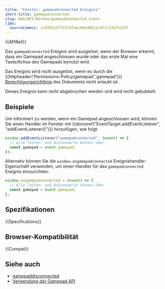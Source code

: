 ```yaml
---
title: "Fenster: gamepadconnected Ereignis"
short-title: gamepadconnected
slug: Web/API/Window/gamepadconnected_event
l10n:
  sourceCommit: cc070123f72376faec06e36622c4fc723a75325f
---
```


{{APIRef}}

Das `gamepadconnected` Ereignis wird ausgelöst, wenn der Browser erkennt, dass ein Gamepad angeschlossen wurde oder das erste Mal eine Taste/Achse des Gamepads benutzt wird.

Das Ereignis wird nicht ausgelöst, wenn es durch die {{httpheader('Permissions-Policy/gamepad','gamepad')}} [Berechtigungsrichtlinie](/de/docs/Web/HTTP/Permissions_Policy) des Dokuments nicht erlaubt ist.

Dieses Ereignis kann nicht abgebrochen werden und wird nicht gebubbelt.

## Beispiele

Um informiert zu werden, wenn ein Gamepad angeschlossen wird, können Sie einen Handler im Fenster mit {{domxref("EventTarget.addEventListener", "addEventListener()")}} hinzufügen, wie folgt:

```js
window.addEventListener("gamepadconnected", (event) => {
  // Alle Tasten- und Achsenwerte können über
  const gamepad = event.gamepad;
});
```

Alternativ können Sie die `window.ongamepadconnected` Ereignishandler-Eigenschaft verwenden, um einen Handler für das `gamepadconnected` Ereignis einzurichten:

```js
window.ongamepadconnected = (event) => {
  // Alle Tasten- und Achsenwerte können über
  const gamepad = event.gamepad;
};
```

## Spezifikationen

{{Specifications}}

## Browser-Kompatibilität

{{Compat}}

## Siehe auch

- [gamepaddisconnected](/de/docs/Web/API/Window/gamepaddisconnected_event)
- [Verwendung der Gamepad API](/de/docs/Web/API/Gamepad_API/Using_the_Gamepad_API)
